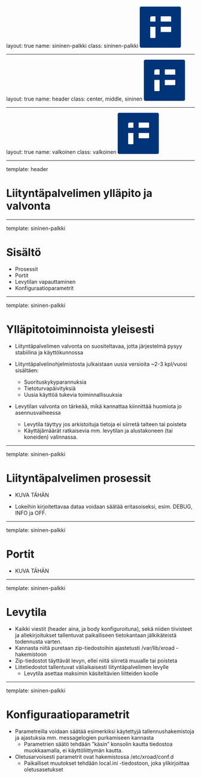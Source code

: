 layout: true
name: sininen-palkki
class: sininen-palkki
![logo](../suomifi_logo.svg)

---
layout: true
name: header
class: center, middle, sininen
![logo](../suomifi_logo.svg)

---
layout: true
name: valkoinen
class: valkoinen
![logo](../suomifi_logo.svg)

<!--DON'T TOUCH ABOVE THIS !!!!!! -->
---

template: header

# Liityntäpalvelimen ylläpito ja valvonta

---

template: sininen-palkki

# Sisältö

* Prosessit
* Portit
* Levytilan vapauttaminen
* Konfiguraatioparametrit

---

template: sininen-palkki

# Ylläpitotoiminnoista yleisesti

* Liityntäpalvelimen valvonta on suositeltavaa, jotta järjestelmä pysyy stabiilina ja käyttökunnossa
* Liityntäpalvelinohjelmistosta julkaistaan uusia versioita ~2-3 kpl/vuosi sisältäen:
    * Suorituskykyparannuksia
    * Tietoturvapäivityksiä
    * Uusia käyttöä tukevia toiminnallisuuksia  

* Levytilan valvonta on tärkeää, mikä kannattaa kiinnittää huomiota jo asennusvaiheessa
    * Levytila täyttyy jos arkistoituja tietoja ei siirretä talteen tai poisteta
    * Käyttäjämäärät ratkaisevia mm. levytilan ja alustakoneen (tai koneiden) valinnassa.

---

template: sininen-palkki

# Liityntäpalvelimen prosessit

* KUVA TÄHÄN

* Lokeihin kirjoitettavaa dataa voidaan säätää eritasoiseksi, esim. DEBUG, INFO ja OFF.

---

template: sininen-palkki

# Portit

* KUVA TÄHÄN

---

template: sininen-palkki

# Levytila

* Kaikki viestit (header aina, ja body konfiguroituna), sekä niiden tiivisteet ja allekirjoitukset tallentuvat paikalliseen
tietokantaan jälkikäteistä todennusta varten.
* Kannasta niitä puretaan zip-tiedostoihin ajastetusti /var/lib/xroad -hakemistoon
* Zip-tiedostot täyttävät levyn, ellei niitä siirretä muualle tai poisteta
* Liitetiedostot tallentuvat väliaikaisesti liityntäpalvelimen levylle
    * Levytila asettaa maksimin käsiteltävien liitteiden koolle

---

template: sininen-palkki

# Konfiguraatioparametrit

* Parametreilla voidaan säätää esimerkiksi käytettyjä tallennushakemistoja ja ajastuksia mm. messagelogien purkamiseen kannasta
    * Parametrien säätö tehdään ”käsin” konsolin kautta tiedostoa muokkaamalla, ei käyttöliittymän kautta.
* Oletusarvoisesti parametrit ovat hakemistossa /etc/xroad/conf.d
    * Paikalliset muutokset tehdään local.ini -tiedostoon, joka ylikirjoittaa oletusasetukset  
